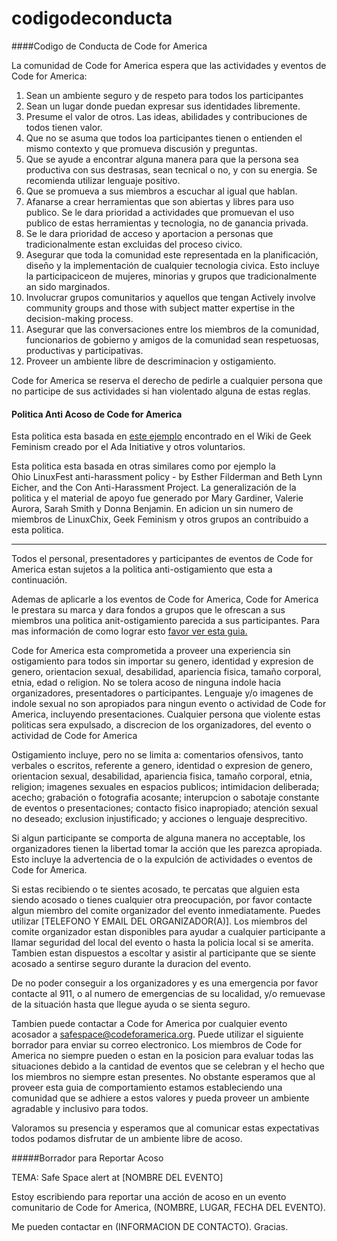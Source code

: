 codigodeconducta
=============

####Codigo de Conducta de Code for America

La comunidad de Code for America espera que las actividades y eventos de Code for America:

1. Sean un ambiente seguro y de respeto para todos los participantes
2. Sean un lugar donde puedan expresar sus identidades libremente.
3. Presume el valor de otros. Las ideas, abilidades y contribuciones de todos tienen valor.
4. Que no se asuma que todos loa participantes tienen o entienden el mismo contexto y que promueva discusión y preguntas.
5. Que se ayude a encontrar alguna manera para que la persona sea productiva con sus destrasas, sean tecnical o no, y con su energia. Se recomienda utilizar lenguaje positivo.
6. Que se promueva a sus miembros a escuchar al igual que hablan.
7. Afanarse a crear herramientas que son abiertas y libres para uso publico. Se le dara prioridad a actividades que promuevan el uso publico de estas herramientas y tecnologia, no de ganancia privada.
8. Se le dara prioridad de acceso y aportacion a personas que tradicionalmente estan excluidas del proceso civico.
9. Asegurar que toda la comunidad este representada en la planificación, diseño y la implementación de cualquier tecnologia civica. Esto incluye la participaciceon de mujeres, minorias y grupos que tradicionalmente an sido marginados.
10. Involucrar grupos comunitarios y aquellos que tengan Actively involve community groups and those with subject matter expertise in the decision-making process.
11. Asegurar que las conversaciones entre los miembros de la comunidad, funcionarios de gobierno y amigos de la comunidad sean respetuosas, productivas y participativas.
12. Proveer un ambiente libre de descriminacion y ostigamiento.

Code for America se reserva el derecho de pedirle a cualquier persona que no participe de sus actividades si han violentado alguna de estas reglas.


#### Politica Anti Acoso de Code for America

Esta politica esta basada en [este ejemplo](http://geekfeminism.wikia.com/wiki/Conference_anti-harassment/Policy) encontrado en el Wiki de Geek Feminism creado por el Ada Initiative y otros voluntarios.

Esta politica esta basada en otras similares como por ejemplo la  
Ohio LinuxFest anti-harassment policy - by Esther Filderman and Beth Lynn Eicher, and the Con Anti-Harassment Project. La generalización de la politica y el material de apoyo fue generado por Mary Gardiner, Valerie Aurora, Sarah Smith y Donna Benjamin. En adicion un sin numero de miembros de LinuxChix, Geek Feminism y otros grupos an contribuido a esta politica.

* * * 

Todos el personal, presentadores y participantes de eventos de Code for America estan sujetos a la politica anti-ostigamiento que esta a continuación.

Ademas de aplicarle a los eventos de Code for America, Code for America le prestara su marca y dara fondos a grupos que le ofrescan a sus miembros una politica anit-ostigamiento parecida a sus participantes. Para mas información de como lograr esto [favor ver esta guia.](https://docs.google.com/a/codeforamerica.org/document/d/1Zg2FDt7awgfCmdcbzMwKHMb1A7KDOhs_z7ibCb3TLLQ/edit)

Code for America esta comprometida a proveer una experiencia sin ostigamiento para todos sin importar su genero, identidad y expresion de genero, orientacion sexual, desabilidad, apariencia fisica, tamaño corporal, etnia, edad o religion. No se tolera acoso de ninguna indole hacia organizadores, presentadores o participantes. Lenguaje y/o imagenes de indole sexual no son apropiados para ningun evento o actividad de Code for America, incluyendo presentaciones. Cualquier persona que violente estas politicas sera expulsado, a discrecion de los organizadores, del evento o actividad de Code for America

Ostigamiento incluye, pero no se limita a: comentarios ofensivos, tanto verbales o escritos, referente a genero, identidad o expresion de genero, orientacion sexual, desabilidad, apariencia fisica, tamaño corporal, etnia, religion; imagenes sexuales en espacios publicos; intimidacion deliberada; acecho; grabación o fotografia acosante; interupcion o sabotaje constante de eventos o presentaciones; contacto fisico inapropiado; atención sexual no deseado; exclusion injustificado; y acciones o lenguaje desprecitivo.

Si algun participante se comporta de alguna manera no acceptable, los organizadores tienen la libertad tomar la acción que les parezca apropiada. Esto incluye la advertencia de o la expulción de actividades o eventos de Code for America.

Si estas recibiendo o te sientes acosado, te percatas que alguien esta siendo acosado o tienes cualquier otra preocupación, por favor contacte algun miembro del comite organizador del evento inmediatamente. Puedes utilizar [TELEFONO Y EMAIL DEL ORGANIZADOR(A)]. Los miembros del comite organizador estan disponibles para ayudar a cualquier participante a llamar seguridad del local del evento o hasta la policia local si se amerita. Tambien estan dispuestos a escoltar y asistir al participante que se siente acosado a sentirse seguro durante la duracion del evento.

De no poder conseguir a los organizadores y es una emergencia por favor contacte al 911, o al numero de emergencias de su localidad, y/o remuevase de la situación hasta que llegue ayuda o se sienta seguro.

Tambien puede contactar a Code for America por cualquier evento acosador a safespace@codeforamerica.org. Puede utilizar el siguiente borrador para enviar su correo electronico. Los miembros de Code for America no siempre pueden o estan en la posicion para evaluar todas las situaciones debido a la cantidad de eventos que se celebran y el hecho que los miembros no siempre estan presentes. No obstante esperamos que al proveer esta guia de comportamiento estamos estableciendo una comunidad que se adhiere a estos valores y pueda proveer un ambiente agradable y inclusivo para todos.

Valoramos su presencia y esperamos que al comunicar estas expectativas todos podamos disfrutar de un ambiente libre de acoso.

#####Borrador para Reportar Acoso

TEMA: Safe Space alert at [NOMBRE DEL EVENTO]

Estoy escribiendo para reportar una acción de acoso en un evento comunitario de Code for America, (NOMBRE, LUGAR, FECHA DEL EVENTO). 

Me pueden contactar en (INFORMACION DE CONTACTO). Gracias.

